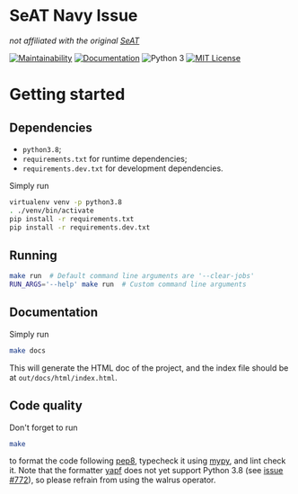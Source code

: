 SeAT Navy Issue
===============

*not affiliated with the original [SeAT](https://github.com/eveseat/seat)*

[![Maintainability](https://api.codeclimate.com/v1/badges/c96b3a343687b9a4a3fa/maintainability)](https://codeclimate.com/github/altaris/seat-navy-issue/maintainability)
[![Documentation](https://badgen.net/badge/Documentation/here/green)](https://altaris.github.io/seat-navy-issue/)
![Python 3](https://badgen.net/badge/Python/3/blue)
[![MIT License](https://badgen.net/badge/license/MIT/blue)](https://choosealicense.com/licenses/mit/)

# Getting started

## Dependencies

* `python3.8`;
* `requirements.txt` for runtime dependencies;
* `requirements.dev.txt` for development dependencies.

Simply run
```sh
virtualenv venv -p python3.8
. ./venv/bin/activate
pip install -r requirements.txt
pip install -r requirements.dev.txt
```

## Running

```sh
make run  # Default command line arguments are '--clear-jobs'
RUN_ARGS='--help' make run  # Custom command line arguments
```

## Documentation

Simply run
```sh
make docs
```
This will generate the HTML doc of the project, and the index file should be at
`out/docs/html/index.html`.


## Code quality

Don't forget to run
```sh
make
```
to format the code following [pep8](https://www.python.org/dev/peps/pep-0008/),
typecheck it using [mypy](http://mypy-lang.org/), and lint check it. Note that
the formatter [yapf](https://github.com/google/yapf) does not yet support
Python 3.8 (see [issue #772](https://github.com/google/yapf/issues/772)), so
please refrain from using the walrus operator.
